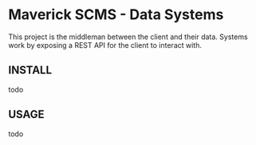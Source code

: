 # Maverick SCMS - Data Systems
This project is the middleman between the client and their data. Systems work by exposing a REST API for the client to interact with.

## INSTALL
todo

## USAGE
todo
